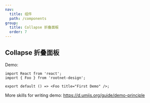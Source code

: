 ```yaml
---
nav:
  title: 组件
  path: /components
group:
  title: Collapse 折叠面板
  order: 7
---
```


## Collapse 折叠面板

Demo:

```tsx
import React from 'react';
import { Foo } from 'rootnet-design';

export default () => <Foo title="First Demo" />;
```

More skills for writing demo: https://d.umijs.org/guide/demo-principle
